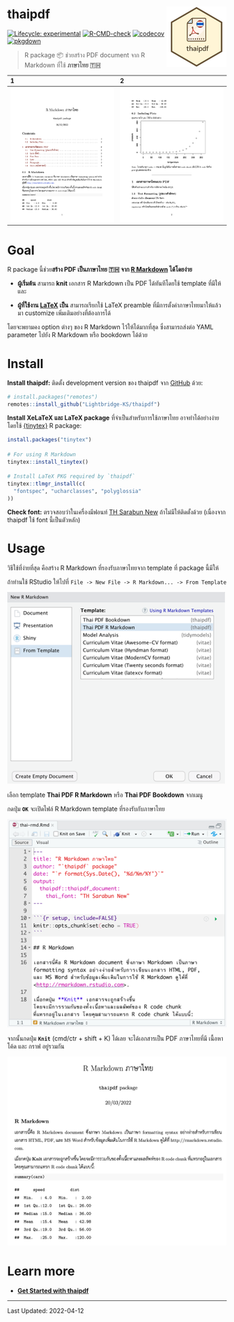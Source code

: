 
<!-- README.md is generated from README.Rmd. Please edit that file -->

# thaipdf <a href="https://lightbridge-ks.github.io/thaipdf/"><img src="man/figures/logo.png" align="right" height="138"/></a>

<!-- badges: start -->

[![Lifecycle:
experimental](https://img.shields.io/badge/lifecycle-experimental-orange.svg)](https://lifecycle.r-lib.org/articles/stages.html#experimental)
[![R-CMD-check](https://github.com/Lightbridge-KS/thaipdf/workflows/R-CMD-check/badge.svg)](https://github.com/Lightbridge-KS/thaipdf/actions)
[![codecov](https://codecov.io/gh/Lightbridge-KS/thaipdf/branch/main/graph/badge.svg?token=QPhwQZt2vf)](https://app.codecov.io/gh/Lightbridge-KS/thaipdf)
[![pkgdown](https://github.com/Lightbridge-KS/thaipdf/actions/workflows/pkgdown.yaml/badge.svg)](https://github.com/Lightbridge-KS/thaipdf/actions/workflows/pkgdown.yaml)
<!-- badges: end -->

> R package :package: ช่วยสร้าง PDF document จาก R Markdown ที่ใช้
> **ภาษาไทย :thailand:**

| 1                                                   | 2                                                   |
|:----------------------------------------------------|:----------------------------------------------------|
| ![Thai book example 1](man/figures/book-th-ex1.png) | ![Thai book example 2](man/figures/book-th-ex2.png) |

# Goal

R package นี้ช่วย**สร้าง PDF เป็นภาษาไทย :thailand: จาก [R
Markdown](https://rmarkdown.rstudio.com) ได้โดยง่าย**

-   **ผู้เริ่มต้น** สามารถ **knit** เอกสาร R Markdown เป็น PDF
    ได้ทันทีโดยใช้ template ที่มีให้ และ

-   **ผู้ที่ใช้งาน [LaTeX](https://www.latex-project.org) เป็น**
    สามารถเรียกใช้ LaTeX preamble ที่มีการตั้งค่าภาษาไทยมาให้แล้ว มา
    customize เพิ่มเติมอย่างที่ต้องการได้

โดยจะพยามคง option ต่างๆ ของ R Markdown ไว้ให้ได้มากที่สุด
ซึ่งสามารถส่งต่อ YAML parameter ไปยัง R Markdown หรือ bookdown ได้ด้วย

# Install

**Install thaipdf:** ติดตั้ง development version ของ thaipdf จาก
[GitHub](https://github.com/Lightbridge-KS/thaipdf) ด้วย:

``` r
# install.packages("remotes")
remotes::install_github("Lightbridge-KS/thaipdf")
```

**Install XeLaTeX และ LaTeX package** ที่จำเป็นสำหรับการใช้ภาษาไทย
อาจทำได้อย่างง่ายโดยใช้ [{tinytex}](https://yihui.org/tinytex/) R
package:

``` r
install.packages("tinytex")

# For using R Markdown
tinytex::install_tinytex() 

# Install LaTeX PKG required by `thaipdf`
tinytex::tlmgr_install(c(
  "fontspec", "ucharclasses", "polyglossia"
))
```

**Check font:** ตรวจสอบว่าในเครื่องมีฟอนท์ [TH Sarabun
New](https://www.f0nt.com/release/th-sarabun-new/)
ถ้าไม่มีให้ติดตั้งด้วย (เนื่องจาก thaipdf ใช้ font นี้เป็นตัวหลัก)

# Usage

วิธีใช้ที่ง่ายที่สุด คือสร้าง R Markdown ที่รองรับภาษาไทยจาก template
ที่ package นี้มีให้

ถ้าท่านใช้ RStudio ให้ไปที่
`File -> New File -> R Markdown... -> From Template`

<img src="man/figures/rmd-from-temp.png" alt="New R Markdown Template" width="500"/>

เลือก template **Thai PDF R Markdown** หรือ **Thai PDF Bookdown**
จากเมนู

กดปุ่ม **`OK`** จะเปิดไฟล์ R Markdown template ที่รองรับกับภาษาไทย

<img src="man/figures/rstudio-rmd.png" alt="thaipdf R Markdown in RStudio" width="600"/>

จากนั้นกดปุ่ม **`Knit`** (cmd/ctr + shift + K) ได้เลย จะได้เอกสารเป็น
PDF ภาษาไทยที่มี เนื้อหา โค้ด และ กราฟ อยู่รวมกัน

![ตัวอย่าง R Markdown PDF ภาษาไทย](man/figures/pdf-doc-1.png)

# Learn more

-   [**Get Started with
    thaipdf**](https://lightbridge-ks.github.io/thaipdf/articles/thaipdf.html)

------------------------------------------------------------------------

Last Updated: 2022-04-12
